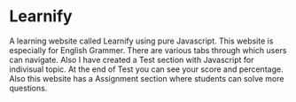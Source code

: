 # Learnify
A learning website called Learnify using pure Javascript. This website is especially for English Grammer. There are various tabs through which users can navigate. Also I have created a Test section with Javascript for indivisual topic. At the end of Test you can see your score and percentage. Also this website has a Assignment section where students can solve more questions.
